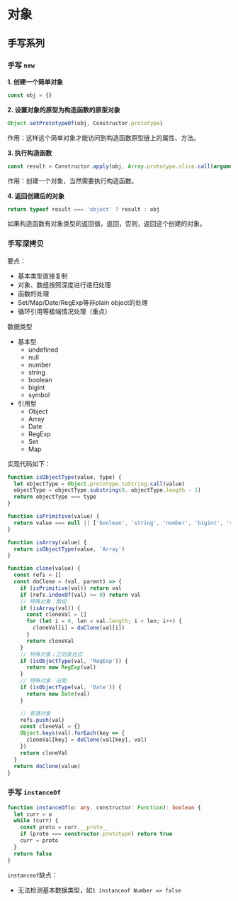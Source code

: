 # 对象


## 手写系列

### 手写 `new`


**1\. 创建一个简单对象**

```js
const obj = {}
```


**2\. 设置对象的原型为构造函数的原型对象**

```js
Object.setPrototypeOf(obj, Constructor.prototype)
```

作用：这样这个简单对象才能访问到构造函数原型链上的属性、方法。

**3\. 执行构造函数**

```js
const result = Constructor.apply(obj, Array.prototype.slice.call(arguments, 1))
```
作用：创建一个对象，当然需要执行构造函数。

**4\. 返回创建后的对象**

```js
return typeof result === 'object' ? result : obj
```
如果构造函数有对象类型的返回值，返回，否则，返回这个创建的对象。



### 手写深拷贝

要点：

* 基本类型直接复制
* 对象、数组按照深度进行递归处理
* 函数的处理
* Set/Map/Date/RegExp等非plain object的处理
* 循环引用等极端情况处理（重点）

数据类型

* 基本型
   * undefined
   * null
   * number
   * string
   * boolean
   * bigint
   * symbol
* 引用型
   * Object
   * Array
   * Date
   * RegExp
   * Set
   * Map

实现代码如下：

```javascript
function isObjectType(value, type) {
  let objectType = Object.prototype.toString.call(value)
  objectType = objectType.substring(8, objectType.length - 1)
  return objectType === type
}

function isPrimitive(value) {
  return value === null || ['boolean', 'string', 'number', 'bigint', 'symbol', 'undefined'].indexOf(typeof value) >= 0
}

function isArray(value) {
  return isObjectType(value, 'Array')
}

function clone(value) {
  const refs = []
  const doClone = (val, parent) => {
    if (isPrimitive(val)) return val
    if (refs.indexOf(val) >= 0) return val
    // 特殊对象：数组
    if (isArray(val)) {
      const cloneVal = []
      for (let i = 0, len = val.length; i < len; i++) {
        cloneVal[i] = doClone(val[i])
      }
      return cloneVal
    }
    // 特殊对象：正则表达式
    if (isObjectType(val, 'RegExp')) {
      return new RegExp(val)
    }
    // 特殊对象：日期
    if (isObjectType(val, 'Date')) {
      return new Date(val)
    }

    // 普通对象
    refs.push(val)
    const cloneVal = {}
    Object.keys(val).forEach(key => {
      cloneVal[key] = doClone(val[key], val)
    })
    return cloneVal
  }
  return doClone(value)
}
```

### 手写 `instanceOf`

```ts
function instanceOf(o: any, constructor: Function): boolean {
  let curr = o
  while (curr) {
    const proto = curr.__proto__
    if (proto === constructor.prototype) return true
    curr = proto
  }
  return false
}

```

`instanceof`缺点：
- 无法检测基本数据类型，如`1 instanceof Number => false`


